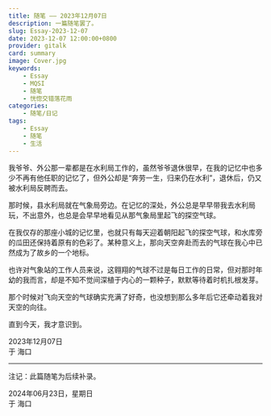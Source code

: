 ```yaml
---
title: 随笔 —— 2023年12月07日
description: 一篇随笔罢了。
slug: Essay-2023-12-07
date: 2023-12-07 12:00:00+0800
provider: gitalk
card: summary
image: Cover.jpg
keywords:
    - Essay
    - MQSI
    - 随笔
    - 恍惚交错落花雨
categories:
    - 随笔/日记
tags:
    - Essay
    - 随笔
    - 生活
---
```


我爷爷、外公那一辈都是在水利局工作的，虽然爷爷退休很早，在我的记忆中也多少不再有他任职的记忆了，但外公却是“奔劳一生，归来仍在水利”，退休后，仍又被水利局反聘而去。  

那时候，县水利局就在气象局旁边。在记忆的深处，外公总是早早带我去水利局玩，不出意外，也总是会早早地看见从那气象局里起飞的探空气球。  

在我仅存的那座小城的记忆里，也就只有每天迎着朝阳起飞的探空气球，和水库旁的瓜田还保持着原有的色彩了。某种意义上，那向天空奔赴而去的气球在我心中已然成为了故乡的一个地标。  

也许对气象站的工作人员来说，这翱翔的气球不过是每日工作的日常，但对那时年幼的我而言，却是不知不觉间深植于内心的一颗种子，默默等待着时机扎根发芽。  

那个时候对飞向天空的气球确实充满了好奇，也没想到那么多年后它还牵动着我对天空的向往。  

直到今天，我才意识到。  

2023年12月07日  
于 海口  

**********  

注记：此篇随笔为后续补录。

2024年06月23日，星期日  
于 海口  